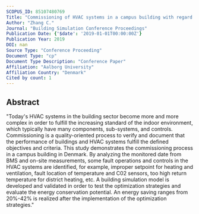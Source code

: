 ```yaml
---
SCOPUS_ID: 85107480769
Title: "Commissioning of HVAC systems in a campus building with regard to the indoor environment and energy performance"
Author: "Zhang C."
Journal: "Building Simulation Conference Proceedings"
Publication Date: {'$date': '2019-01-01T00:00:00Z'}
Publication Year: 2019
DOI: nan
Source Type: "Conference Proceeding"
Document Type: "cp"
Document Type Description: "Conference Paper"
Affiliation: "Aalborg University"
Affiliation Country: "Denmark"
Cited by count: 1
---
```


## Abstract
"Today's HVAC systems in the building sector become more and more complex in order to fulfill the increasing standard of the indoor environment, which typically have many components, sub-systems, and controls. Commissioning is a quality-oriented process to verify and document that the performance of buildings and HVAC systems fulfill the defined objectives and criteria. This study demonstrates the commissioning process in a campus building in Denmark. By analyzing the monitored date from BMS and on-site measurements, some fault operations and controls in the HVAC systems are identified, for example, improper setpoint for heating and ventilation, fault location of temperature and C02 sensors, too high return temperature for district heating, etc. A building simulation model is developed and validated in order to test the optimization strategies and evaluate the energy conservation potential. An energy saving ranges from 20%-42% is realized after the implementation of the optimization strategies."
